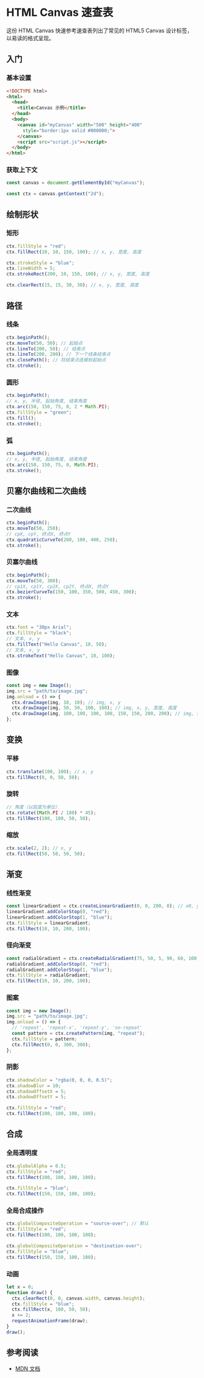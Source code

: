 HTML Canvas 速查表
===

这份 HTML Canvas 快速参考速查表列出了常见的 HTML5 Canvas 设计标签，以易读的格式呈现。

入门
---
<!--rehype:body-class=cols-4-->

### 基本设置
<!--rehype:wrap-class=col-span-2-->

```html
<!DOCTYPE html>
<html>
  <head>
    <title>Canvas 示例</title>
  </head>
  <body>
    <canvas id="myCanvas" width="500" height="400"
      style="border:1px solid #000000;">
    </canvas>
    <script src="script.js"></script>
  </body>
</html>
```

### 获取上下文
<!--rehype:wrap-class=col-span-2-->

```js
const canvas = document.getElementById("myCanvas");

const ctx = canvas.getContext("2d");
```

绘制形状
---

### 矩形
<!--rehype:wrap-class=col-span-2-->

```js
ctx.fillStyle = "red";
ctx.fillRect(10, 10, 150, 100); // x, y, 宽度, 高度

ctx.strokeStyle = "blue";
ctx.lineWidth = 5;
ctx.strokeRect(200, 10, 150, 100); // x, y, 宽度, 高度

ctx.clearRect(15, 15, 30, 30); // x, y, 宽度, 高度
```

路径
---

### 线条

```js
ctx.beginPath();
ctx.moveTo(50, 50); // 起始点
ctx.lineTo(200, 50); // 结束点
ctx.lineTo(200, 200); // 下一个线条结束点
ctx.closePath(); // 将结束点连接到起始点
ctx.stroke();
```

### 圆形

```js
ctx.beginPath();
// x, y, 半径, 起始角度, 结束角度
ctx.arc(150, 150, 75, 0, 2 * Math.PI);
ctx.fillStyle = "green";
ctx.fill();
ctx.stroke();
```

### 弧

```js
ctx.beginPath();
// x, y, 半径, 起始角度, 结束角度
ctx.arc(150, 150, 75, 0, Math.PI);
ctx.stroke();
```

贝塞尔曲线和二次曲线
---

### 二次曲线

```js
ctx.beginPath();
ctx.moveTo(50, 250);
// cpX, cpY, 终点X, 终点Y
ctx.quadraticCurveTo(200, 100, 400, 250);
ctx.stroke();
```

### 贝塞尔曲线

```js
ctx.beginPath();
ctx.moveTo(50, 300);
// cp1X, cp1Y, cp2X, cp2Y, 终点X, 终点Y
ctx.bezierCurveTo(150, 100, 350, 500, 450, 300);
ctx.stroke();
```

### 文本

```js
ctx.font = "30px Arial";
ctx.fillStyle = "black";
// 文本, x, y
ctx.fillText("Hello Canvas", 10, 50);
// 文本, x, y
ctx.strokeText("Hello Canvas", 10, 100);
```

### 图像
<!--rehype:wrap-class=col-span-3-->

```js
const img = new Image();
img.src = "path/to/image.jpg";
img.onload = () => {
  ctx.drawImage(img, 10, 10); // img, x, y
  ctx.drawImage(img, 50, 50, 100, 100); // img, x, y, 宽度, 高度
  ctx.drawImage(img, 100, 100, 100, 100, 150, 150, 200, 200); // img, sx, sy, sWidth, sHeight, dx, dy, dWidth, dHeight
};
```

变换
---

### 平移

```js
ctx.translate(100, 100); // x, y
ctx.fillRect(0, 0, 50, 50);
```

### 旋转

```js
// 角度（以弧度为单位）
ctx.rotate((Math.PI / 180) * 45);
ctx.fillRect(100, 100, 50, 50);
```

### 缩放

```js
ctx.scale(2, 2); // x, y
ctx.fillRect(50, 50, 50, 50);
```

渐变
---

### 线性渐变
<!--rehype:wrap-class=col-span-2-->

```js
const linearGradient = ctx.createLinearGradient(0, 0, 200, 0); // x0, y0, x1, y1
linearGradient.addColorStop(0, "red");
linearGradient.addColorStop(1, "blue");
ctx.fillStyle = linearGradient;
ctx.fillRect(10, 10, 200, 100);
```

### 径向渐变

```js
const radialGradient = ctx.createRadialGradient(75, 50, 5, 90, 60, 100); // x0, y0, r0, x1, y1, r1
radialGradient.addColorStop(0, "red");
radialGradient.addColorStop(1, "blue");
ctx.fillStyle = radialGradient;
ctx.fillRect(10, 10, 200, 100);
```

### 图案
<!--rehype:wrap-class=col-span-2-->

```js
const img = new Image();
img.src = "path/to/image.jpg";
img.onload = () => {
  // 'repeat', 'repeat-x', 'repeat-y', 'no-repeat'
  const pattern = ctx.createPattern(img, "repeat");
  ctx.fillStyle = pattern;
  ctx.fillRect(0, 0, 300, 300);
};
```

### 阴影

```js
ctx.shadowColor = "rgba(0, 0, 0, 0.5)";
ctx.shadowBlur = 10;
ctx.shadowOffsetX = 5;
ctx.shadowOffsetY = 5;

ctx.fillStyle = "red";
ctx.fillRect(100, 100, 100, 100);
```

合成
---

### 全局透明度

```js
ctx.globalAlpha = 0.5;
ctx.fillStyle = "red";
ctx.fillRect(100, 100, 100, 100);

ctx.fillStyle = "blue";
ctx.fillRect(150, 150, 100, 100);
```

### 全局合成操作

```js
ctx.globalCompositeOperation = "source-over"; // 默认
ctx.fillStyle = "red";
ctx.fillRect(100, 100, 100, 100);

ctx.globalCompositeOperation = "destination-over";
ctx.fillStyle = "blue";
ctx.fillRect(150, 150, 100, 100);
```

### 动画

```js
let x = 0;
function draw() {
  ctx.clearRect(0, 0, canvas.width, canvas.height);
  ctx.fillStyle = "blue";
  ctx.fillRect(x, 100, 50, 50);
  x += 2;
  requestAnimationFrame(draw);
}
draw();
```

参考阅读
---

- [MDN 文档](https://developer.mozilla.org/en-US/docs/Web/API/Canvas_API)

